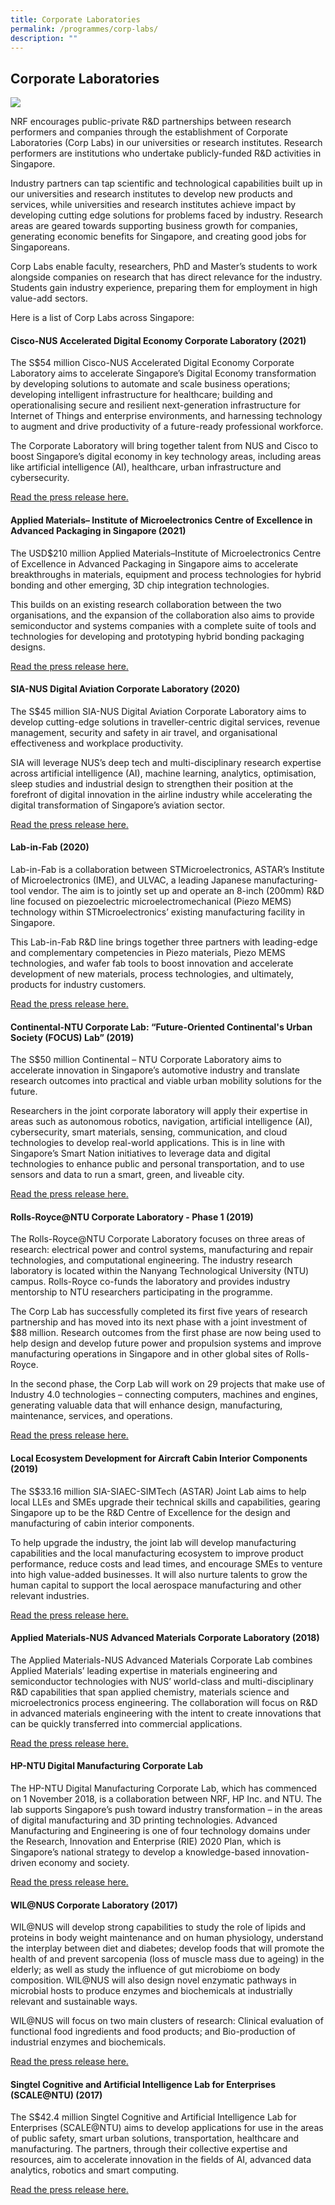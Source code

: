```yaml
---
title: Corporate Laboratories
permalink: /programmes/corp-labs/
description: ""
---
```

## Corporate Laboratories ##

![](/images/Programmes/graphene-center.jpg)

NRF encourages public-private R&amp;D partnerships between research performers and companies through the establishment of Corporate Laboratories (Corp Labs) in our universities or research institutes. Research performers are institutions who undertake publicly-funded R&D activities in Singapore.

Industry partners can tap scientific and technological capabilities built up in our universities and research institutes to develop new products and services, while universities and research institutes achieve impact by developing cutting edge solutions for problems faced by industry. Research areas are geared towards supporting business growth for companies, generating economic benefits for Singapore, and creating good jobs for Singaporeans.

Corp Labs enable faculty, researchers, PhD and Master’s students to work alongside companies on research that has direct relevance for the industry. Students gain industry experience, preparing them for employment in high value-add sectors.

Here is a list of Corp Labs across Singapore:

#### Cisco-NUS Accelerated Digital Economy Corporate Laboratory (2021) ####

The S$54 million Cisco-NUS Accelerated Digital Economy Corporate Laboratory aims to accelerate Singapore’s Digital Economy transformation by developing solutions to automate and scale business operations; developing intelligent infrastructure for healthcare; building and operationalising secure and resilient next-generation infrastructure for Internet of Things and enterprise environments, and harnessing technology to augment and drive productivity of a future-ready professional workforce. 

The Corporate Laboratory will bring together talent from NUS and Cisco to boost Singapore’s digital economy in key technology areas, including areas like artificial intelligence (AI), healthcare, urban infrastructure and cybersecurity.

[Read the press release here.](https://news.nus.edu.sg/new-cisco-nus-corporate-lab-to-accelerate-singapores-digital-transformation/)

#### Applied Materials– Institute of Microelectronics Centre of Excellence in Advanced Packaging in Singapore (2021) ####

The USD$210 million Applied Materials–Institute of Microelectronics Centre of Excellence in Advanced Packaging in Singapore aims to accelerate breakthroughs in materials, equipment and process technologies for hybrid bonding and other emerging, 3D chip integration technologies. 

This builds on an existing research collaboration between the two organisations, and the expansion of the collaboration also aims to provide semiconductor and systems companies with a complete suite of tools and technologies for developing and prototyping hybrid bonding packaging designs.

[Read the press release here.](https://www.a-star.edu.sg/News/a-star-news/news/press-releases/applied-materials-and-astar-ime-expand-research-collaboration)

#### SIA-NUS Digital Aviation Corporate Laboratory (2020) ####

The S$45 million SIA-NUS Digital Aviation Corporate Laboratory aims to develop cutting-edge solutions in traveller-centric digital services, revenue management, security and safety in air travel, and organisational effectiveness and workplace productivity. 

SIA will leverage NUS’s deep tech and multi-disciplinary research expertise across artificial intelligence (AI), machine learning, analytics, optimisation, sleep studies and industrial design to strengthen their position at the forefront of digital innovation in the airline industry while accelerating the digital transformation of Singapore’s aviation sector.

[Read the press release here.](https://news.nus.edu.sg/new-sia-nus-corporate-laboratory-to-spur-digital-innovation-in-singapores-aviation-sector/)

#### Lab-in-Fab (2020) ####

Lab-in-Fab is a collaboration between STMicroelectronics, ASTAR’s Institute of Microelectronics (IME), and ULVAC, a leading Japanese manufacturing-tool vendor. The aim is to jointly set up and operate an 8-inch (200mm) R&D line focused on piezoelectric microelectromechanical (Piezo MEMS) technology within STMicroelectronics’ existing manufacturing facility in Singapore. 

This Lab-in-Fab R&D line brings together three partners with leading-edge and complementary competencies in Piezo materials, Piezo MEMS technologies, and wafer fab tools to boost innovation and accelerate development of new materials, process technologies, and ultimately, products for industry customers.

[Read the press release here.](https://www.a-star.edu.sg/docs/librariesprovider18/default-document-library/stmicroelectronics-establishes-world-s-first-lab-in-fab-to-advance-adoption-of-piezoelectric-mems-in-singapore-in-partnership-with-astar-and-ulvac.pdf)

#### Continental-NTU Corporate Lab: “Future-Oriented Continental's Urban Society (FOCUS) Lab” (2019) ####

The S$50 million Continental – NTU Corporate Laboratory aims to accelerate innovation in Singapore’s automotive industry and translate research outcomes into practical and viable urban mobility solutions for the future. 

Researchers in the joint corporate laboratory will apply their expertise in areas such as autonomous robotics, navigation, artificial intelligence (AI), cybersecurity, smart materials, sensing, communication, and cloud technologies to develop real-world applications. This is in line with Singapore’s Smart Nation initiatives to leverage data and digital technologies to enhance public and personal transportation, and to use sensors and data to run a smart, green, and liveable city.

[Read the press release here.](https://www.ntu.edu.sg/docs/default-source/corporate-ntu/hub-news/ntu-singapore-and-continental-launch-sgd50-million-joint-lab-to-develop-next-generation-urban-mobility-solutions-ff354294-ea20-4d9e-bddf-c2d2cd9064c4.pdf?sfvrsn=b0a5cd3f_3)

#### Rolls-Royce@NTU Corporate Laboratory - Phase 1 (2019) ####

The Rolls-Royce@NTU Corporate Laboratory focuses on three areas of research: electrical power and control systems, manufacturing and repair technologies, and computational engineering. The industry research laboratory is located within the Nanyang Technological University (NTU) campus. Rolls-Royce co-funds the laboratory and provides industry mentorship to NTU researchers participating in the programme. 

The Corp Lab has successfully completed its first five years of research partnership and has moved into its next phase with a joint investment of $88 million. Research outcomes from the first phase are now being used to help design and develop future power and propulsion systems and improve manufacturing operations in Singapore and in other global sites of Rolls-Royce. 

In the second phase, the Corp Lab will work on 29 projects that make use of Industry 4.0 technologies – connecting computers, machines and engines, generating valuable data that will enhance design, manufacturing, maintenance, services, and operations.

[Read the press release here.](https://go.gov.sg/corp-lab-rr-ntu)

#### Local Ecosystem Development for Aircraft Cabin Interior Components (2019) ####

The S$33.16 million SIA-SIAEC-SIMTech (ASTAR) Joint Lab aims to help local LLEs and SMEs upgrade their technical skills and capabilities, gearing Singapore up to be the R&D Centre of Excellence for the design and manufacturing of cabin interior components.

To help upgrade the industry, the joint lab will develop manufacturing capabilities and the local manufacturing ecosystem to improve product performance, reduce costs and lead times, and encourage SMEs to venture into high value-added businesses. It will also nurture talents to grow the human capital to support the local aerospace manufacturing and other relevant industries.

[Read the press release here.](https://www.a-star.edu.sg/simtech/news-events/SIMTech-Manufacturing-Matters/MM/features/pe-matters-sia-siaec-simtech-joint-lab)

#### Applied Materials-NUS Advanced Materials Corporate Laboratory (2018) ####

The Applied Materials-NUS Advanced Materials Corporate Lab combines Applied Materials’ leading expertise in materials engineering and semiconductor technologies with NUS’ world-class and multi-disciplinary R&D capabilities that span applied chemistry, materials science and microelectronics process engineering. The collaboration will focus on R&D in advanced materials engineering with the intent to create innovations that can be quickly transferred into commercial applications.

[Read the press release here.](https://go.gov.sg/corp-lab-nus-applied-mats)

#### HP-NTU Digital Manufacturing Corporate Lab ####

The HP-NTU Digital Manufacturing Corporate Lab, which has commenced on 1 November 2018, is a collaboration between NRF, HP Inc. and NTU. The lab supports Singapore’s push toward industry transformation – in the areas of digital manufacturing and 3D printing technologies. Advanced Manufacturing and Engineering is one of four technology domains under the Research, Innovation and Enterprise (RIE) 2020 Plan, which is Singapore’s national strategy to develop a knowledge-based innovation-driven economy and society.

[Read the press release here.](https://www.ntu.edu.sg/docs/default-source/ntu/media-hub/0289-hp-ntu-corporate-lab-showcases-r-d-innovations-announces-digital-manufacturing-skills-development-programme-for-the-fourth-industrial-revolution/media-release--hp-ntu-corporate-lab-showcases-r-d-innovations-announces-digital-manufacturing-skills-development-programme-for-the-fourth-industrial-revolution.pdf?sfvrsn=ff02856d_2)

#### WIL@NUS Corporate Laboratory (2017) ####

WIL@NUS will develop strong capabilities to study the role of lipids and proteins in body weight maintenance and on human physiology, understand the interplay between diet and diabetes; develop foods that will promote the health of and prevent sarcopenia (loss of muscle mass due to ageing) in the elderly; as well as study the influence of gut microbiome on body composition. WIL@NUS will also design novel enzymatic pathways in microbial hosts to produce enzymes and biochemicals at industrially relevant and sustainable ways.

WIL@NUS will focus on two main clusters of research: Clinical evaluation of functional food ingredients and food products; and Bio-production of industrial enzymes and biochemicals.

[Read the press release here.](https://go.gov.sg/corp-lab-wilma-nus)

#### Singtel Cognitive and Artificial Intelligence Lab for Enterprises (SCALE@NTU) (2017) ####

The S$42.4 million Singtel Cognitive and Artificial Intelligence Lab for Enterprises (SCALE@NTU) aims to develop applications for use in the areas of public safety, smart urban solutions, transportation, healthcare and manufacturing. The partners, through their collective expertise and resources, aim to accelerate innovation in the fields of AI, advanced data analytics, robotics and smart computing.

[Read the press release here.](https://go.gov.sg/corp-lab-ntu-astar-singtel)
